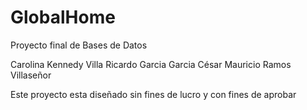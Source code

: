 # GlobalHome
Proyecto final de Bases de Datos

Carolina Kennedy Villa
Ricardo Garcia Garcia
César Mauricio Ramos Villaseñor

Este proyecto esta diseñado sin fines de lucro y con fines de aprobar
